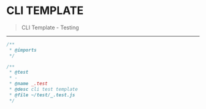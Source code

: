 # CLI TEMPLATE

> CLI Template - Testing

---

```js
/**
 * @imports
 */

/**
 * @test
 * -
 * @name _.test
 * @desc cli test template
 * @file ~/test/_.test.js
 */
```